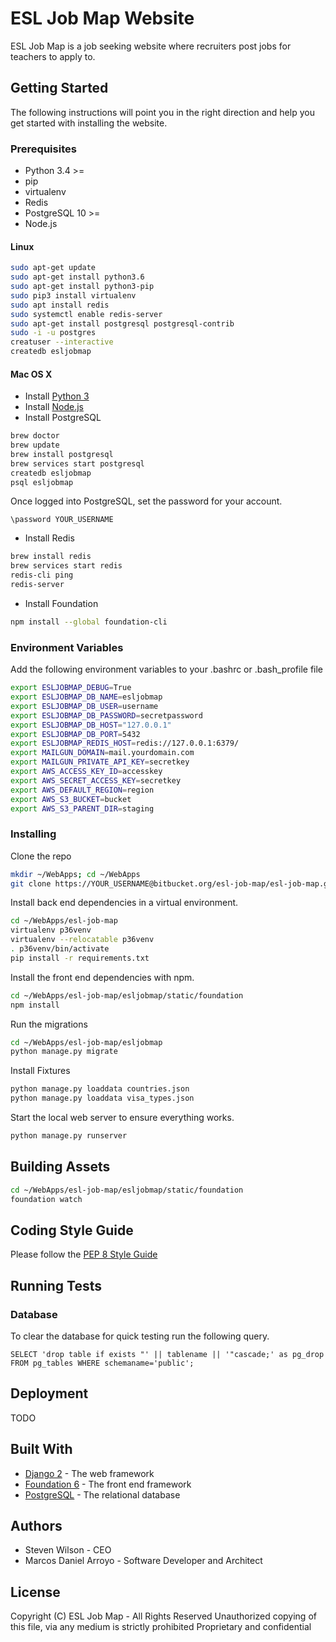 # ESL Job Map Website
ESL Job Map is a job seeking website where recruiters post jobs for teachers to apply to. 

## Getting Started
The following instructions will point you in the right direction and help you get started with installing the website.

### Prerequisites
* Python 3.4 >=
* pip
* virtualenv
* Redis
* PostgreSQL 10 >=
* Node.js

#### Linux
```bash
sudo apt-get update
sudo apt-get install python3.6
sudo apt-get install python3-pip
sudo pip3 install virtualenv
sudo apt install redis
sudo systemctl enable redis-server
sudo apt-get install postgresql postgresql-contrib
sudo -i -u postgres
creatuser --interactive
createdb esljobmap
```

#### Mac OS X
* Install [Python 3](https://www.python.org/downloads/mac-osx/)
* Install [Node.js](https://nodejs.org/en/download/)
* Install PostgreSQL
```bash
brew doctor
brew update
brew install postgresql
brew services start postgresql
createdb esljobmap
psql esljobmap
```

Once logged into PostgreSQL, set the password for your account.
```postgresql
\password YOUR_USERNAME
```

* Install Redis
```bash
brew install redis
brew services start redis
redis-cli ping
redis-server
```
* Install Foundation
```bash
npm install --global foundation-cli
```

### Environment Variables
Add the following environment variables to your .bashrc or .bash_profile file
```bash
export ESLJOBMAP_DEBUG=True
export ESLJOBMAP_DB_NAME=esljobmap
export ESLJOBMAP_DB_USER=username
export ESLJOBMAP_DB_PASSWORD=secretpassword
export ESLJOBMAP_DB_HOST="127.0.0.1"
export ESLJOBMAP_DB_PORT=5432
export ESLJOBMAP_REDIS_HOST=redis://127.0.0.1:6379/
export MAILGUN_DOMAIN=mail.yourdomain.com
export MAILGUN_PRIVATE_API_KEY=secretkey
export AWS_ACCESS_KEY_ID=accesskey
export AWS_SECRET_ACCESS_KEY=secretkey
export AWS_DEFAULT_REGION=region
export AWS_S3_BUCKET=bucket
export AWS_S3_PARENT_DIR=staging
```

### Installing
Clone the repo
```bash
mkdir ~/WebApps; cd ~/WebApps
git clone https://YOUR_USERNAME@bitbucket.org/esl-job-map/esl-job-map.git
```

Install back end dependencies in a virtual environment.
```bash
cd ~/WebApps/esl-job-map
virtualenv p36venv
virtualenv --relocatable p36venv
. p36venv/bin/activate
pip install -r requirements.txt
```

Install the front end dependencies with npm.
```bash
cd ~/WebApps/esl-job-map/esljobmap/static/foundation
npm install
```

Run the migrations
```bash
cd ~/WebApps/esl-job-map/esljobmap
python manage.py migrate 
```

Install Fixtures
```bash
python manage.py loaddata countries.json
python manage.py loaddata visa_types.json
```

Start the local web server to ensure everything works.
```bash
python manage.py runserver
```

## Building Assets
```bash
cd ~/WebApps/esl-job-map/esljobmap/static/foundation
foundation watch
```

## Coding Style Guide
Please follow the [PEP 8 Style Guide](https://www.python.org/dev/peps/pep-0008/)

## Running Tests
### Database
To clear the database for quick testing run the following query.
```postgresql
SELECT 'drop table if exists "' || tablename || '"cascade;' as pg_drop FROM pg_tables WHERE schemaname='public';
```

## Deployment
TODO

## Built With
* [Django 2](https://www.djangoproject.com/) - The web framework
* [Foundation 6](https://foundation.zurb.com) - The front end framework
* [PostgreSQL](https://www.postgresql.org/) - The relational database

## Authors
* Steven Wilson - CEO
* Marcos Daniel Arroyo - Software Developer and Architect

## License
Copyright (C) ESL Job Map - All Rights Reserved Unauthorized copying of this file, via any medium is strictly prohibited Proprietary and confidential
